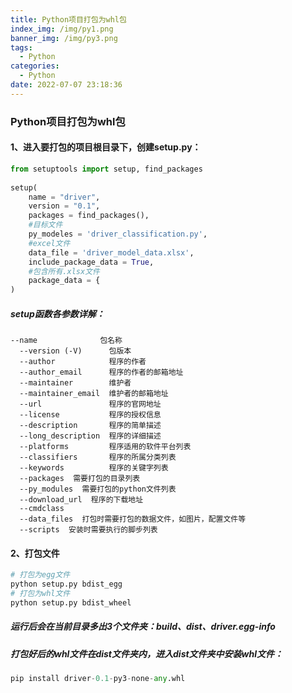 ```yaml
---
title: Python项目打包为whl包
index_img: /img/py1.png
banner_img: /img/py3.png
tags:
  - Python
categories:
  - Python
date: 2022-07-07 23:18:36
---
```

### Python项目打包为whl包
####  1、进入要打包的项目根目录下，创建setup.py：
```python
from setuptools import setup, find_packages
 
setup(
    name = "driver",
    version = "0.1",
    packages = find_packages(),
    #目标文件
    py_modeles = 'driver_classification.py',
    #excel文件
    data_file = 'driver_model_data.xlsx',
    include_package_data = True,
    #包含所有.xlsx文件
    package_data = {
)
```
##### setup函数各参数详解：
```
--name              包名称
  --version (-V)      包版本
  --author            程序的作者
  --author_email      程序的作者的邮箱地址
  --maintainer        维护者
  --maintainer_email  维护者的邮箱地址
  --url               程序的官网地址
  --license           程序的授权信息
  --description       程序的简单描述
  --long_description  程序的详细描述
  --platforms         程序适用的软件平台列表
  --classifiers       程序的所属分类列表
  --keywords          程序的关键字列表
  --packages  需要打包的目录列表
  --py_modules  需要打包的python文件列表
  --download_url  程序的下载地址
  --cmdclass  
  --data_files  打包时需要打包的数据文件，如图片，配置文件等
  --scripts  安装时需要执行的脚步列表
```
#### 2、打包文件
```python
# 打包为egg文件
python setup.py bdist_egg
# 打包为whl文件
python setup.py bdist_wheel
```
##### 运行后会在当前目录多出3个文件夹：build、dist、driver.egg-info

##### 打包好后的whl文件在dist文件夹内，进入dist文件夹中安装whl文件：
```python
pip install driver-0.1-py3-none-any.whl
```

